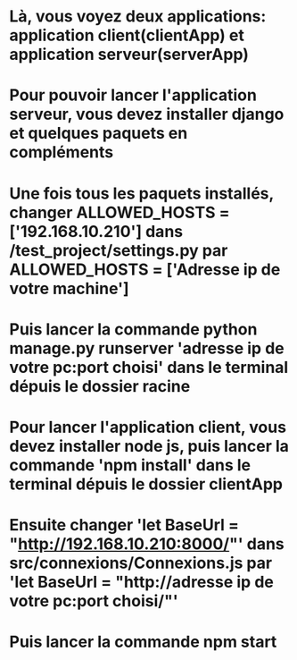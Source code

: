 # Là, vous voyez deux applications: application client(clientApp) et application serveur(serverApp)

# Pour pouvoir lancer l'application serveur, vous devez installer django et quelques paquets en compléments
# Une fois tous les paquets installés, changer ALLOWED_HOSTS = ['192.168.10.210'] dans /test_project/settings.py par ALLOWED_HOSTS = ['Adresse ip de votre machine']
# Puis lancer la commande python manage.py runserver 'adresse ip de votre pc:port choisi' dans le terminal dépuis le dossier racine


# Pour lancer l'application client, vous devez installer node js, puis lancer la commande 'npm install' dans le terminal dépuis le dossier clientApp
# Ensuite changer 'let BaseUrl = "http://192.168.10.210:8000/"' dans src/connexions/Connexions.js par 'let BaseUrl = "http://adresse ip de votre pc:port choisi/"'
# Puis lancer la commande npm start

